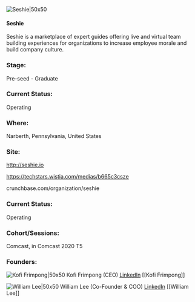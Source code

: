 

![Seshie|50x50](https://res.cloudinary.com/crunchbase-production/image/upload/etzixq9oo5ba1tzr0hto)

#### Seshie
Seshie is a marketplace of expert guides offering live and virtual team building experiences for organizations to increase employee morale and build company culture.

### Stage: 
Pre-seed - Graduate 

### Current Status: 
Operating

### Where:
Narberth, Pennsylvania, United States

### Site:
http://seshie.io

https://techstars.wistia.com/medias/b665c3csze

crunchbase.com/organization/seshie

### Current Status: 
Operating

### Cohort/Sessions: 
Comcast, in Comcast 2020 T5

### Founders: 

![Kofi Frimpong|50x50](https://apimg.techstars.com/connect/images/image_files/5f3d9509a36c113b600001ef/original/Screen_Shot_2020-08-19_at_5.09.08_PM.png) Kofi Frimpong (CEO) [LinkedIn](https://linkedin.com/in/kofi-frimpong-81676493) [[Kofi Frimpong]]

![William Lee|50x50](https://apimg.techstars.com/connect/images/image_files/5fac120544e0820852000189/original/_WilliamLee_Seshie.jpeg) William Lee (Co-Founder & COO) [LinkedIn](https://linkedin.com/in/william-lee-b8317) [[William Lee]]



